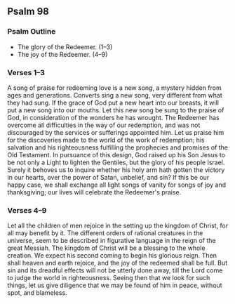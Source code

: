 ## Psalm 98

### Psalm Outline

- The glory of the Redeemer. (1–3)
- The joy of the Redeemer. (4–9)

### Verses 1–3

A song of praise for redeeming love is a new song, a mystery hidden from ages and generations. Converts sing a new song, very different from what they had sung. If the grace of God put a new heart into our breasts, it will put a new song into our mouths. Let this new song be sung to the praise of God, in consideration of the wonders he has wrought. The Redeemer has overcome all difficulties in the way of our redemption, and was not discouraged by the services or sufferings appointed him. Let us praise him for the discoveries made to the world of the work of redemption; his salvation and his righteousness fulfilling the prophecies and promises of the Old Testament. In pursuance of this design, God raised up his Son Jesus to be not only a Light to lighten the Gentiles, but the glory of his people Israel. Surely it behoves us to inquire whether his holy arm hath gotten the victory in our hearts, over the power of Satan, unbelief, and sin? If this be our happy case, we shall exchange all light songs of vanity for songs of joy and thanksgiving; our lives will celebrate the Redeemer's praise.

### Verses 4–9

Let all the children of men rejoice in the setting up the kingdom of Christ, for all may benefit by it. The different orders of rational creatures in the universe, seem to be described in figurative language in the reign of the great Messiah. The kingdom of Christ will be a blessing to the whole creation. We expect his second coming to begin his glorious reign. Then shall heaven and earth rejoice, and the joy of the redeemed shall be full. But sin and its dreadful effects will not be utterly done away, till the Lord come to judge the world in righteousness. Seeing then that we look for such things, let us give diligence that we may be found of him in peace, without spot, and blameless.

